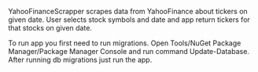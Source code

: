 YahooFinanceScrapper scrapes data from YahooFinance about tickers on given date.
User selects stock symbols and date and app return tickers for that stocks on given date.



To run app you first need to run migrations. Open Tools/NuGet Package Manager/Package Manager Console and run command Update-Database.
After running db migrations just run the app.
